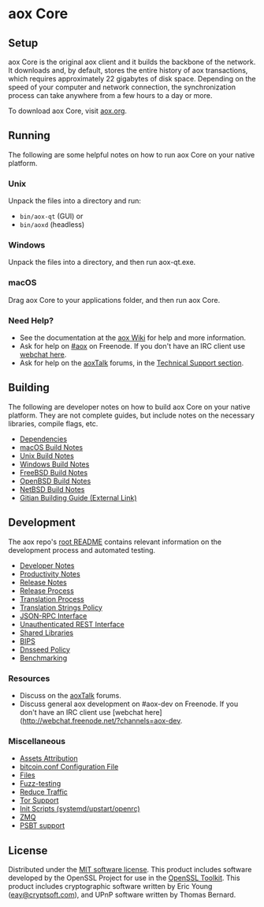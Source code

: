 aox Core
=============

Setup
---------------------
aox Core is the original aox client and it builds the backbone of the network. It downloads and, by default, stores the entire history of aox transactions, which requires approximately 22 gigabytes of disk space. Depending on the speed of your computer and network connection, the synchronization process can take anywhere from a few hours to a day or more.

To download aox Core, visit [aox.org](https://aox.org/).

Running
---------------------
The following are some helpful notes on how to run aox Core on your native platform.

### Unix

Unpack the files into a directory and run:

- `bin/aox-qt` (GUI) or
- `bin/aoxd` (headless)

### Windows

Unpack the files into a directory, and then run aox-qt.exe.

### macOS

Drag aox Core to your applications folder, and then run aox Core.

### Need Help?

* See the documentation at the [aox Wiki](https://aox.info/)
for help and more information.
* Ask for help on [#aox](http://webchat.freenode.net?channels=aox) on Freenode. If you don't have an IRC client use [webchat here](http://webchat.freenode.net?channels=aox).
* Ask for help on the [aoxTalk](https://aoxtalk.io/) forums, in the [Technical Support section](https://aoxtalk.io/c/technical-support).

Building
---------------------
The following are developer notes on how to build aox Core on your native platform. They are not complete guides, but include notes on the necessary libraries, compile flags, etc.

- [Dependencies](dependencies.md)
- [macOS Build Notes](build-osx.md)
- [Unix Build Notes](build-unix.md)
- [Windows Build Notes](build-windows.md)
- [FreeBSD Build Notes](build-freebsd.md)
- [OpenBSD Build Notes](build-openbsd.md)
- [NetBSD Build Notes](build-netbsd.md)
- [Gitian Building Guide (External Link)](https://github.com/bitcoin-core/docs/blob/master/gitian-building.md)

Development
---------------------
The aox repo's [root README](/README.md) contains relevant information on the development process and automated testing.

- [Developer Notes](developer-notes.md)
- [Productivity Notes](productivity.md)
- [Release Notes](release-notes.md)
- [Release Process](release-process.md)
- [Translation Process](translation_process.md)
- [Translation Strings Policy](translation_strings_policy.md)
- [JSON-RPC Interface](JSON-RPC-interface.md)
- [Unauthenticated REST Interface](REST-interface.md)
- [Shared Libraries](shared-libraries.md)
- [BIPS](bips.md)
- [Dnsseed Policy](dnsseed-policy.md)
- [Benchmarking](benchmarking.md)

### Resources
* Discuss on the [aoxTalk](https://aoxtalk.io/) forums.
* Discuss general aox development on #aox-dev on Freenode. If you don't have an IRC client use [webchat here](http://webchat.freenode.net/?channels=aox-dev.

### Miscellaneous
- [Assets Attribution](assets-attribution.md)
- [bitcoin.conf Configuration File](bitcoin-conf.md)
- [Files](files.md)
- [Fuzz-testing](fuzzing.md)
- [Reduce Traffic](reduce-traffic.md)
- [Tor Support](tor.md)
- [Init Scripts (systemd/upstart/openrc)](init.md)
- [ZMQ](zmq.md)
- [PSBT support](psbt.md)

License
---------------------
Distributed under the [MIT software license](/COPYING).
This product includes software developed by the OpenSSL Project for use in the [OpenSSL Toolkit](https://www.openssl.org/). This product includes
cryptographic software written by Eric Young ([eay@cryptsoft.com](mailto:eay@cryptsoft.com)), and UPnP software written by Thomas Bernard.
